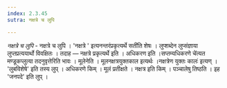 ```yaml
---
index: 2.3.45
sutra: नक्षत्रे च लुपि

---
```

_नक्षत्रे च लुपि_ - नक्षत्रे च लुपि । 'नक्षत्रे ' इत्यनन्तरंप्रकृत्यर्थे सती॑ति शेषः । लुप्शब्देन लुप्संज्ञाया लुप्तप्रत्ययार्थो विवक्षितः । तदाह — नक्षत्रे प्रकृत्यर्थे इति । अधिकरण इति ।सप्तम्यधिकरणे चे॑त्यत मण्डूकप्लुत्या तदनुवृत्तेरिति भावः । मूलेनेति । मूलनक्षत्रयुक्तकाल इत्यर्थः ।नक्षत्रेण युक्तः कालः॑ इत्यण् । 'लुबविशेषे' इति तस्य लुप् । अधिकरणे किम्  । मूलं प्रतीक्षते । नक्षत्र इति किम्  । पञ्चालेषु तिष्ठति । इह 'जनपदे' इति लुप् ।